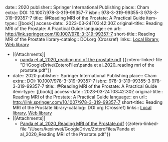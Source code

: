 date:: 2020
publisher:: Springer International Publishing
place:: Cham
extra:: DOI: 10.1007/978-3-319-99357-7
isbn:: 978-3-319-99355-3 978-3-319-99357-7
title:: @Reading MRI of the Prostate: A Practical Guide
item-type:: [[book]]
access-date:: 2023-03-24T03:42:30Z
original-title:: Reading MRI of the Prostate: A Practical Guide
language:: en
url:: http://link.springer.com/10.1007/978-3-319-99357-7
short-title:: Reading MRI of the Prostate
library-catalog:: DOI.org (Crossref)
links:: [Local library](zotero://select/library/items/IC5E98IW), [Web library](https://www.zotero.org/users/6786528/items/IC5E98IW)

- [[Attachments]]
	- [panda et al_2020_reading mri of the prostate.pdf](zotero://select/library/items/AISZ4Q4B) {{zotero-linked-file "D:\\GoogleDrive\\ZoteroFiles\\panda et al_2020_reading mri of the prostate.pdf"}}
- date:: 2020
  publisher:: Springer International Publishing
  place:: Cham
  extra:: DOI: 10.1007/978-3-319-99357-7
  isbn:: 978-3-319-99355-3 978-3-319-99357-7
  title:: @Reading MRI of the Prostate: A Practical Guide
  item-type:: [[book]]
  access-date:: 2023-03-24T03:42:30Z
  original-title:: Reading MRI of the Prostate: A Practical Guide
  language:: en
  url:: http://link.springer.com/10.1007/978-3-319-99357-7
  short-title:: Reading MRI of the Prostate
  library-catalog:: DOI.org (Crossref)
  links:: [Local library](zotero://select/library/items/IC5E98IW), [Web library](https://www.zotero.org/users/6786528/items/IC5E98IW)
- [[Attachments]]
	- [Panda et al_2020_Reading MRI of the Prostate.pdf](zotero://select/library/items/K5Q8MWTC) {{zotero-linked-file "/Users/kexinwei/GoogleDrive/ZoteroFiles/Panda et al_2020_Reading MRI of the Prostate.pdf"}}